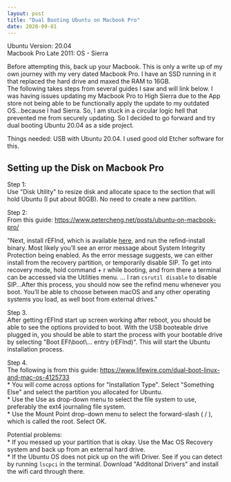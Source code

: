 ```yaml
---
layout: post
title: "Dual Booting Ubuntu on Macbook Pro"
date: 2020-09-01
---
```

<p>
Ubuntu Version: 20.04
<br>
Macbook Pro Late 2011: OS - Sierra
</p>

<p>
Before attempting this, back up your Macbook. This is only a write up of my own journey with my very dated Macbook Pro. I have an SSD running in it that replaced the hard drive and maxed the RAM to 16GB.
<br>
The following takes steps from several guides I saw and will link below. I was having issues updating my Macbook Pro to High Sierra due to the App store not being able to be functionally apply the update to my outdated OS...because I had Sierra. So, I am stuck in a circular logic hell that prevented me from securely updating. So I decided to go forward and try dual booting Ubuntu 20.04 as a side project.
</p>

<p>
Things needed: USB with Ubuntu 20.04. I used good old Etcher software for this.
</p>

<h2>Setting up the Disk on Macbook Pro</h2>
<p>
Step 1:
<br>
Use "Disk Utility" to resize disk and allocate space to the section that will hold Ubuntu (I put about 80GB). No need to create a new partition.
<p>

<p>
Step 2:
<br>
From this guide: <a href="https://www.petercheng.net/posts/ubuntu-on-macbook-pro/" target="_blank">https://www.petercheng.net/posts/ubuntu-on-macbook-pro/</a>
<p>
"Next, install rEFInd, which is available <a href="https://sourceforge.net/projects/refind/" target="_blank">here</a>, and run the refind-install binary. Most likely you’ll see an error message about System Integrity Protection being enabled. As the error message suggests, we can either install from the recovery partition, or temporarily disable SIP. To get into recovery mode, hold command + r while booting, and from there a terminal can be accessed via the Utilities menu. ... I ran <code>csrutil disable</code> to disable SIP...After this process, you should now see the refind menu whenever you boot. You’ll be able to choose between macOS and any other operating systems you load, as well boot from external drives."
</p>

<p>
Step 3.
<br>
After getting rEFInd start up screen working after reboot, you should be able to see the options provided to boot. With the USB booteable drive plugged in, you should be able to start the process with your bootable drive by selecting "Boot EFI\boot\... entry (rEFInd)". This will start the Ubuntu installation process.
</p>

<p>
Step 4.
<br>
The following is from this guide: <a href="https://www.lifewire.com/dual-boot-linux-and-mac-os-4125733" target="_blank">https://www.lifewire.com/dual-boot-linux-and-mac-os-4125733</a>
<br>
&ast; You will come across options for "Installation Type". Select "Something Else" and select the partition you allocated for Ubuntu.
<br>
&ast; Use the Use as drop-down menu to select the file system to use, preferably the ext4 journaling file system.
<br>
&ast; Use the Mount Point drop-down menu to select the forward-slash ( / ), which is called the root. Select OK.
</p>

<p>
Potential problems:
<br>
&ast; If you messed up your partition that is okay. Use the Mac OS Recovery system and back up from an external hard drive.
<br>
&ast; If the Ubuntu OS does not pick up on the wifi Driver. See if you can detect by running <code>lscpci</code> in the terminal. Download "Additonal Drivers" and install the wifi card through there.
</p>